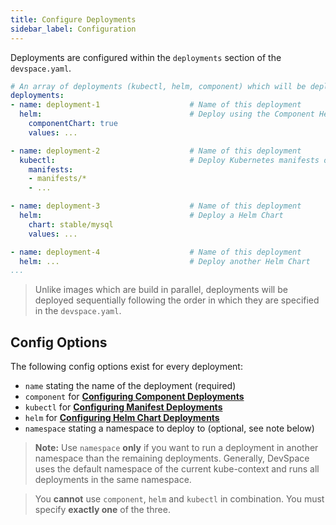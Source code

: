 ```yaml
---
title: Configure Deployments
sidebar_label: Configuration
---
```


Deployments are configured within the `deployments` section of the `devspace.yaml`.
```yaml
# An array of deployments (kubectl, helm, component) which will be deployed with DevSpace in the specified order
deployments:
- name: deployment-1                    # Name of this deployment
  helm:                                 # Deploy using the Component Helm Chart
    componentChart: true
    values: ...

- name: deployment-2                    # Name of this deployment
  kubectl:                              # Deploy Kubernetes manifests or Kustomizations (using kubectl and kustomize)
    manifests:
    - manifests/*
    - ...

- name: deployment-3                    # Name of this deployment
  helm:                                 # Deploy a Helm Chart
    chart: stable/mysql
    values: ...

- name: deployment-4                    # Name of this deployment
  helm: ...                             # Deploy another Helm Chart
...
```

> Unlike images which are build in parallel, deployments will be deployed sequentially following the order in which they are specified in the `devspace.yaml`.

## Config Options
The following config options exist for every deployment:
- `name` stating the name of the deployment (required)
- `component` for [**Configuring Component Deployments**](../../cli/deployment/components/configuration/overview-specification)
- `kubectl` for [**Configuring Manifest Deployments**](../../cli/deployment/kubernetes-manifests/configuration/overview-specification)
- `helm` for [**Configuring Helm Chart Deployments**](../../cli/deployment/helm-charts/configuration/overview-specification)
- `namespace` stating a namespace to deploy to (optional, see note below)

> **Note:** Use `namespace` **only** if you want to run a deployment in another namespace than the remaining deployments. Generally, DevSpace uses the default namespace of the current kube-context and runs all deployments in the same namespace.

> You **cannot** use `component`, `helm` and `kubectl` in combination. You must specify **exactly one** of the three. 
